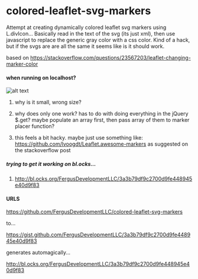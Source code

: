 # colored-leaflet-svg-markers

Attempt at creating dynamically colored leaflet svg markers using L.divIcon...
Basically read in the text of the svg (its just xml), then use javascript to replace the generic gray color with a css color. Kind of a hack, but if the svgs are are all the same it
seems like is it should work.

based on
https://stackoverflow.com/questions/23567203/leaflet-changing-marker-color

#### when running on localhost?

![alt text](http://storage5.static.itmages.com/i/17/0530/h_1496116404_5947757_4bf6e4a11c.png "random color on refresh, only last one in array?")

  1. why is it small, wrong size?

  2. why does only one work?
    has to do with doing everything in the jQuery $.get?
    maybe populate an array first, then pass array of them to marker placer function?

  3. this feels a bit hacky. maybe just use something like:
    https://github.com/lvoogdt/Leaflet.awesome-markers
    as suggested on the stackoverflow post

##### trying to get it working on bl.ocks...

1. http://bl.ocks.org/FergusDevelopmentLLC/3a3b79df9c2700d9fe448945e40d9f83

#### URLS

https://github.com/FergusDevelopmentLLC/colored-leaflet-svg-markers

to...

https://gist.github.com/FergusDevelopmentLLC/3a3b79df9c2700d9fe448945e40d9f83

generates automagically...

http://bl.ocks.org/FergusDevelopmentLLC/3a3b79df9c2700d9fe448945e40d9f83
